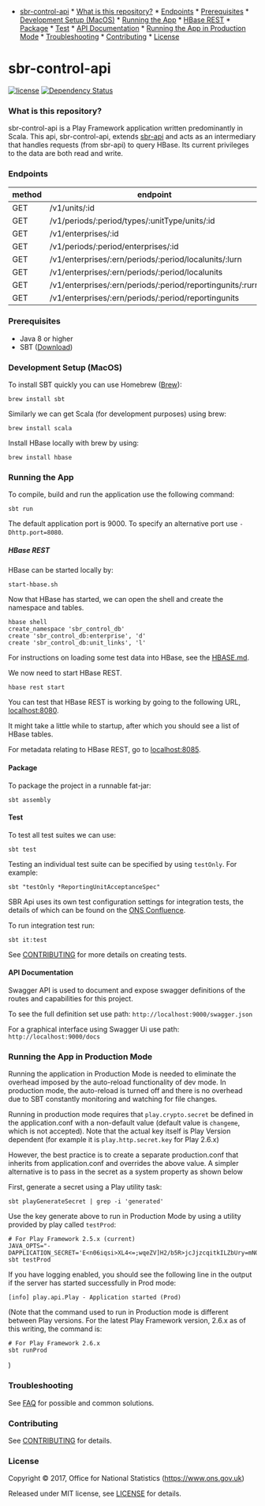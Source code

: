 * [sbr-control-api](#sbr-control-api)
        * [What is this repository?](#what-is-this-repository)
        * [Endpoints](#endpoints)
        * [Prerequisites](#prerequisites)
        * [Development Setup (MacOS)](#development-setup-macos)
        * [Running the App](#running-the-app)
                * [HBase REST](#hbase-rest)
            * [Package](#package)
            * [Test](#test)
            * [API Documentation](#api-documentation)
        * [Running the App in Production Mode](#running-the-app-in-production-mode)
        * [Troubleshooting](#troubleshooting)
        * [Contributing](#contributing)
        * [License](#license)

# sbr-control-api
[![license](https://img.shields.io/github/license/mashape/apistatus.svg)]()
[![Dependency Status](https://www.versioneye.com/user/projects/58e23bf2d6c98d00417476cc/badge.svg?style=flat-square)](https://www.versioneye.com/user/projects/58e23bf2d6c98d00417476cc)

### What is this repository?
sbr-control-api is a Play Framework application written predominantly in Scala. This api, sbr-control-api, extends [sbr-api](https://github.com/ONSdigital/sbr-api) and acts as an intermediary that handles requests (from sbr-api) to query HBase. Its current privileges to the data are both read and write.

### Endpoints

| method | endpoint                                                  | example                                                              |
|--------|-----------------------------------------------------------|----------------------------------------------------------------------|
| GET    | /v1/units/:id                                             | /v1/units/1234567890                                                 |
| GET    | /v1/periods/:period/types/:unitType/units/:id             | /v1/periods/201802/types/ENT/units/1234567890                        |
| GET    | /v1/enterprises/:id                                       | /v1/enterprises/1234567890                                           |
| GET    | /v1/periods/:period/enterprises/:id                       | /v1/periods/201802/enterprises/1234567890                            |
| GET    | /v1/enterprises/:ern/periods/:period/localunits/:lurn     | /v1/enterprises/1234567890/periods/201802/localunits/123456789       |
| GET    | /v1/enterprises/:ern/periods/:period/localunits           | /v1/enterprises/1234567890/periods/201802/localunits                 |
| GET    | /v1/enterprises/:ern/periods/:period/reportingunits/:rurn | /v1/enterprises/1234567890/periods/201802/reportingunits/33000000000 |
| GET    | /v1/enterprises/:ern/periods/:period/reportingunits       | /v1/enterprises/1234567890/periods/201802/reportingunits             |

### Prerequisites

* Java 8 or higher
* SBT ([Download](http://www.scala-sbt.org/))

### Development Setup (MacOS)

To install SBT quickly you can use Homebrew ([Brew](http://brew.sh)):
```shell
brew install sbt
```
Similarly we can get Scala (for development purposes) using brew:
```shell
brew install scala
```
Install HBase locally with brew by using:
```shell
brew install hbase
```

### Running the App

To compile, build and run the application use the following command:
```shell
sbt run
```
The default application port is 9000. To specify an alternative port use `-Dhttp.port=8080`.

##### HBase REST

HBase can be started locally by:
```shell
start-hbase.sh
```

Now that HBase has started, we can open the shell and create the namespace and tables.
```sbtshell
hbase shell
create_namespace 'sbr_control_db'
create 'sbr_control_db:enterprise', 'd'
create 'sbr_control_db:unit_links', 'l'
```

For instructions on loading some test data into HBase, see the [HBASE.md](./HBASE.md).

We now need to start HBase REST.

```shell
hbase rest start
```

You can test that HBase REST is working by going to the following URL, [localhost:8080](http://localhost:8080).

It might take a little while to startup, after which you should see a list of HBase tables.

For metadata relating to HBase REST, go to [localhost:8085](http://localhost:8085).

#### Package

To package the project in a runnable fat-jar:
```shell
sbt assembly
```

#### Test

To test all test suites we can use:

```shell
sbt test
```

Testing an individual test suite can be specified by using `testOnly`. For example:

```shell
sbt "testOnly *ReportingUnitAcceptanceSpec"
```

SBR Api uses its own test configuration settings for integration tests, the details of which can be found on the [ONS Confluence](https://collaborate2.ons.gov.uk/confluence/display/SBR/Scala+Testing).

To run integration test run:
```shell
sbt it:test
```
See [CONTRIBUTING](CONTRIBUTING.md) for more details on creating tests. 

#### API Documentation
Swagger API is used to document and expose swagger definitions of the routes and capabilities for this project.

 To see the full definition set use path:
 `http://localhost:9000/swagger.json`
 
 For a graphical interface using Swagger Ui use path:
 `http://localhost:9000/docs`

### Running the App in Production Mode

Running the application in Production Mode is needed to eliminate the overhead imposed by the auto-reload functionality of dev mode.
In production mode, the auto-reload is turned off and there is no overhead due to SBT constantly monitoring and watching for file changes.

Running in production mode requires that `play.crypto.secret` be defined in the application.conf with a non-default value (default value is `changeme`, which is not accepted). Note that the actual key itself is Play Version dependent (for example it is `play.http.secret.key` for Play 2.6.x)

However, the best practice is to create a separate production.conf that inherits from application.conf and overrides the above value.
A simpler alternative is to pass in the secret as a system property as shown below

First, generate a secret using a Play utility task:
```shell
sbt playGenerateSecret | grep -i 'generated'
```

Use the key generate above to run in Production Mode by using a utility provided by play called `testProd`:

```shell
# For Play Framework 2.5.x (current)
JAVA_OPTS="-DAPPLICATION_SECRET='E<n06iqsi>XL4<=;wqeZV]H2/b5R>jcJjzcqitkILZbUry=mNQHrOsDiWg734/Zn'"  sbt testProd
```

If you have logging enabled, you should see the following line in the output if the server has started successfully in Prod mode:

```
[info] play.api.Play - Application started (Prod)
```

(Note that the command used to run in Production mode is different between Play versions. 
For the latest Play Framework version, 2.6.x as of this writing, the command is:

```shell
# For Play Framework 2.6.x
sbt runProd
```

)

### Troubleshooting
See [FAQ](FAQ.md) for possible and common solutions.

### Contributing

See [CONTRIBUTING](CONTRIBUTING.md) for details.

### License

Copyright © 2017, Office for National Statistics (https://www.ons.gov.uk)

Released under MIT license, see [LICENSE](LICENSE.md) for details.

